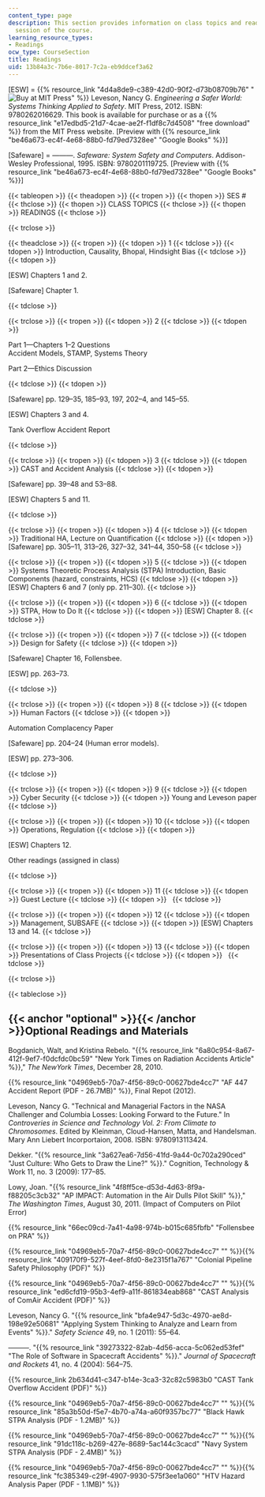 ```yaml
---
content_type: page
description: This section provides information on class topics and readings for each
  session of the course.
learning_resource_types:
- Readings
ocw_type: CourseSection
title: Readings
uid: 13b84a3c-7b6e-8017-7c2a-eb9ddcef3a62
---
```


\[ESW\] = {{% resource_link "4d4a8de9-c389-42d0-90f2-d73b08709b76" "![Buy at MIT Press](/images/mp_logo.gif)" %}} Leveson, Nancy G. _Engineering a Safer World: Systems Thinking Applied to Safety_. MIT Press, 2012. ISBN: 9780262016629. This book is available for purchase or as a {{% resource_link "e17edbd5-21d7-4cae-ae2f-f1df8c7d4508" "free download" %}} from the MIT Press website. \[Preview with {{% resource_link "be46a673-ec4f-4e68-88b0-fd79ed7328ee" "Google Books" %}}\]

\[Safeware\] = ———. _Safeware: System Safety and Computers_. Addison-Wesley Professional, 1995. ISBN: 9780201119725. \[Preview with {{% resource_link "be46a673-ec4f-4e68-88b0-fd79ed7328ee" "Google Books" %}}\]

{{< tableopen >}}
{{< theadopen >}}
{{< tropen >}}
{{< thopen >}}
SES #
{{< thclose >}}
{{< thopen >}}
CLASS TOPICS
{{< thclose >}}
{{< thopen >}}
READINGS
{{< thclose >}}

{{< trclose >}}

{{< theadclose >}}
{{< tropen >}}
{{< tdopen >}}
1
{{< tdclose >}}
{{< tdopen >}}
Introduction, Causality, Bhopal, Hindsight Bias
{{< tdclose >}}
{{< tdopen >}}


\[ESW\] Chapters 1 and 2.

\[Safeware\] Chapter 1.


{{< tdclose >}}

{{< trclose >}}
{{< tropen >}}
{{< tdopen >}}
2
{{< tdclose >}}
{{< tdopen >}}


Part 1—Chapters 1–2 Questions  
Accident Models, STAMP, Systems Theory

Part 2—Ethics Discussion


{{< tdclose >}}
{{< tdopen >}}


\[Safeware\] pp. 129–35, 185–93, 197, 202–4, and 145–55.

\[ESW\] Chapters 3 and 4.

Tank Overflow Accident Report


{{< tdclose >}}

{{< trclose >}}
{{< tropen >}}
{{< tdopen >}}
3
{{< tdclose >}}
{{< tdopen >}}
CAST and Accident Analysis
{{< tdclose >}}
{{< tdopen >}}


\[Safeware\] pp. 39–48 and 53–88.

\[ESW\] Chapters 5 and 11.


{{< tdclose >}}

{{< trclose >}}
{{< tropen >}}
{{< tdopen >}}
4
{{< tdclose >}}
{{< tdopen >}}
Traditional HA, Lecture on Quantification
{{< tdclose >}}
{{< tdopen >}}
\[Safeware\] pp. 305–11, 313–26, 327–32, 341–44, 350–58
{{< tdclose >}}

{{< trclose >}}
{{< tropen >}}
{{< tdopen >}}
5
{{< tdclose >}}
{{< tdopen >}}
Systems Theoretic Process Analysis (STPA) Introduction, Basic Components (hazard, constraints, HCS)
{{< tdclose >}}
{{< tdopen >}}
\[ESW\] Chapters 6 and 7 (only pp. 211–30).
{{< tdclose >}}

{{< trclose >}}
{{< tropen >}}
{{< tdopen >}}
6
{{< tdclose >}}
{{< tdopen >}}
STPA, How to Do It
{{< tdclose >}}
{{< tdopen >}}
\[ESW\] Chapter 8.
{{< tdclose >}}

{{< trclose >}}
{{< tropen >}}
{{< tdopen >}}
7
{{< tdclose >}}
{{< tdopen >}}
Design for Safety
{{< tdclose >}}
{{< tdopen >}}


\[Safeware\] Chapter 16, Follensbee.

\[ESW\] pp. 263–73.


{{< tdclose >}}

{{< trclose >}}
{{< tropen >}}
{{< tdopen >}}
8
{{< tdclose >}}
{{< tdopen >}}
Human Factors
{{< tdclose >}}
{{< tdopen >}}


Automation Complacency Paper

\[Safeware\] pp. 204–24 (Human error models).

\[ESW\] pp. 273–306.


{{< tdclose >}}

{{< trclose >}}
{{< tropen >}}
{{< tdopen >}}
9
{{< tdclose >}}
{{< tdopen >}}
Cyber Security
{{< tdclose >}}
{{< tdopen >}}
Young and Leveson paper
{{< tdclose >}}

{{< trclose >}}
{{< tropen >}}
{{< tdopen >}}
10
{{< tdclose >}}
{{< tdopen >}}
Operations, Regulation
{{< tdclose >}}
{{< tdopen >}}


\[ESW\] Chapters 12.

Other readings (assigned in class)


{{< tdclose >}}

{{< trclose >}}
{{< tropen >}}
{{< tdopen >}}
11
{{< tdclose >}}
{{< tdopen >}}
Guest Lecture
{{< tdclose >}}
{{< tdopen >}}
 
{{< tdclose >}}

{{< trclose >}}
{{< tropen >}}
{{< tdopen >}}
12
{{< tdclose >}}
{{< tdopen >}}
Management, SUBSAFE
{{< tdclose >}}
{{< tdopen >}}
\[ESW\] Chapters 13 and 14.
{{< tdclose >}}

{{< trclose >}}
{{< tropen >}}
{{< tdopen >}}
13
{{< tdclose >}}
{{< tdopen >}}
Presentations of Class Projects
{{< tdclose >}}
{{< tdopen >}}
 
{{< tdclose >}}

{{< trclose >}}

{{< tableclose >}}

{{< anchor "optional" >}}{{< /anchor >}}Optional Readings and Materials
-----------------------------------------------------------------------

Bogdanich, Walt, and Kristina Rebelo. "{{% resource_link "6a80c954-8a67-412f-9ef7-f0dcfdc0bc59" "New York Times on Radiation Accidents Article" %}}," _The NewYork Times_, December 28, 2010.

{{% resource_link "04969eb5-70a7-4f56-89c0-00627bde4cc7" "AF 447 Accident Report (PDF - 26.7MB)" %}}, Final Repot (2012).

Leveson, Nancy G. "Technical and Managerial Factors in the NASA Challenger and Columbia Losses: Looking Forward to the Future." In _Controveries in Science and Technology Vol. 2: From Climate to Chromosomes_. Edited by Kleinman, Cloud-Hansen, Matta, and Handelsman. Mary Ann Liebert Incorportaion, 2008. ISBN: 9780913113424.

Dekker. "{{% resource_link "3a627ea6-7d56-41fd-9a44-0c702a290ced" "Just Culture: Who Gets to Draw the Line?" %}}." Cognition, Technology & Work 11, no. 3 (2009): 177–85.

Lowy, Joan. "{{% resource_link "4f8ff5ce-d53d-4d63-8f9a-f88205c3cb32" "AP IMPACT: Automation in the Air Dulls Pilot Skill" %}}," _The Washington Times_, August 30, 2011. (Impact of Computers on Pilot Error)

{{% resource_link "66ec09cd-7a41-4a98-974b-b015c685fbfb" "Follensbee on PRA" %}}

{{% resource_link "04969eb5-70a7-4f56-89c0-00627bde4cc7" "" %}}{{% resource_link "409170f9-527f-4eef-8fd0-8e2315f1a767" "Colonial Pipeline Safety Philosophy (PDF)" %}}

{{% resource_link "04969eb5-70a7-4f56-89c0-00627bde4cc7" "" %}}{{% resource_link "ed6cfd19-95b3-4ef9-a11f-861834eab868" "CAST Analysis of ComAir Accident (PDF)" %}}

Leveson, Nancy G. "{{% resource_link "bfa4e947-5d3c-4970-ae8d-198e92e50681" "Applying System Thinking to Analyze and Learn from Events" %}}." _Safety Science_ 49, no. 1 (2011): 55–64.

———. "{{% resource_link "39273322-82ab-4d56-acca-5c062ed53fef" "The Role of Software in Spacecraft Accidents" %}}." _Journal of Spacecraft and Rockets_ 41, no. 4 (2004): 564–75.

{{% resource_link 2b634d41-c347-b14e-3ca3-32c82c5983b0 "CAST Tank Overflow Accident (PDF)" %}}

{{% resource_link "04969eb5-70a7-4f56-89c0-00627bde4cc7" "" %}}{{% resource_link "85a3b50d-f5e7-4b70-a74a-a60f9357bc77" "Black Hawk STPA Analysis (PDF - 1.2MB)" %}}

{{% resource_link "04969eb5-70a7-4f56-89c0-00627bde4cc7" "" %}}{{% resource_link "91dc118c-b269-427e-8689-5ac144c3cacd" "Navy System STPA Analysis (PDF - 2.4MB)" %}}

{{% resource_link "04969eb5-70a7-4f56-89c0-00627bde4cc7" "" %}}{{% resource_link "fc385349-c29f-4907-9930-575f3ee1a060" "HTV Hazard Analysis Paper (PDF - 1.1MB)" %}}